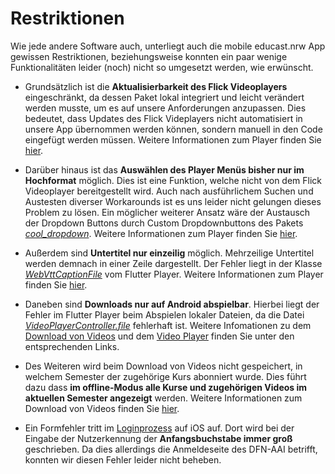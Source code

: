# Restriktionen 

Wie jede andere Software auch, unterliegt auch die mobile educast.nrw App gewissen Restriktionen, beziehungsweise konnten ein paar wenige Funktionalitäten leider (noch) nicht so umgesetzt werden, wie erwünscht. 


* Grundsätzlich ist die **Aktualisierbarkeit des Flick Videoplayers** eingeschränkt, da dessen Paket lokal integriert und leicht verändert werden musste, um es auf unsere Anforderungen anzupassen. Dies bedeutet, dass Updates des Flick Videplayers nicht automatisiert in unsere App übernommen werden können, sondern manuell in den Code eingefügt werden müssen. Weitere Informationen zum Player finden Sie [hier](implementation/player.md).

* Darüber hinaus ist das **Auswählen des Player Menüs bisher nur im Hochformat** möglich. Dies ist eine Funktion, welche nicht von dem Flick Videoplayer bereitgestellt wird. Auch nach ausführlichem Suchen und Austesten diverser Workarounds ist es uns leider nicht gelungen dieses Problem zu lösen. Ein möglicher weiterer Ansatz wäre der Austausch der Dropdown Buttons durch Custom Dropdownbuttons des Pakets [*cool_dropdown*](https://pub.dev/packages/cool_dropdown). Weitere Informationen zum Player finden Sie [hier](implementation/player.md). 

* Außerdem sind **Untertitel nur einzeilig** möglich. Mehrzeilige Untertitel werden demnach in einer Zeile dargestellt. Der Fehler liegt in der Klasse [*WebVttCaptionFile*](https://pub.dev/documentation/video_player_extra/latest/video_player/WebVTTCaptionFile-class.html) vom Flutter Player. Weitere Informationen zum Player finden Sie [hier](implementation/player.md).

* Daneben sind **Downloads nur auf Android abspielbar**. Hierbei liegt der Fehler im Flutter Player beim Abspielen lokaler Dateien, da die Datei [*VideoPlayerController.file*](https://pub.dev/documentation/video_player/latest/video_player/VideoPlayerController-class.html) fehlerhaft ist. Weitere Infomationen zu dem [Download von Videos](implementation/download.md) und dem [Video Player](implementation/player.md) finden Sie unter den entsprechenden Links.

* Des Weiteren wird beim Download von Videos nicht gespeichert, in welchem Semester der zugehörige Kurs abonniert wurde. Dies führt dazu dass **im offline-Modus alle Kurse und zugehörigen Videos im aktuellen Semester angezeigt** werden. Weitere Informationen zum Download von Videos finden Sie [hier](implementation/download.md).

* Ein Formfehler tritt im [Loginprozess](login.md) auf iOS auf. Dort wird bei der Eingabe der Nutzerkennung der **Anfangsbuchstabe immer groß** geschrieben. Da dies allerdings die Anmeldeseite des DFN-AAI betrifft, konnten wir diesen Fehler leider nicht beheben. 

